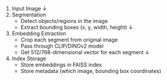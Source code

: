 1. Input Image
   ↓
2. Segmentation
   - Detect objects/regions in the image
   - Extract bounding boxes (x, y, width, height)
   ↓
3. Embedding Extraction
   - Crop each segment from original image
   - Pass through CLIP/DINOv2 model
   - Get 512/768-dimensional vector for each segment
   ↓
4. Index Storage
   - Store embeddings in FAISS index
   - Store metadata (which image, bounding box coordinates)